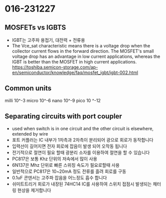 # 016-231227

## MOSFETs vs IGBTS
- IGBT는 고주파 용접기, 대전력 + 전류용
- The Vce_sat characteristic means there is a voltage drop when the collector current flows in the forward direction. The MOSFET's small voltage drop has an advantage in low current applications, whereas the IGBT is better than the MOSFET in high current applications.
https://toshiba.semicon-storage.com/ap-en/semiconductor/knowledge/faq/mosfet_igbt/igbt-002.html

## Common units
milli 10^-3
micro 10^-6
nano 10^-9
pico 10 ^-12

## Separating circuits with port coupler
- used when switch is in one circuit and the other circuit is elsewhere, extended by wire
- 포트 커플러는 IC 내부가 1차측과 2차측이 분리되어 광으로 회로가 동작합니다
- 입력선이 길어지면 전자 회로에 잡음이 발생 되어 오작동 됩니다
- 전기적으로 절연이 필요 할때 광분리 소자를 이용하여 절연을 할 수 있습니다
- PC817은 보통 Khz 단위의 저속에서 많이 사용
- 6N137은 Mhz 단위로 빠른 스위칭 속도가 필요로할때 사용
- 일반적으로 PC817은 10~20mA 정도 전류를 흘려 회로를 구동
- 0.1uF 콘덴서는 고주파 잡음을 어느정도 흡수 합니다
- 쉬미트트리거 회로가 내장된 74HC14 IC를 사용하여 스위치 접점시 발생되는 채터링 현상을 제거합니다

